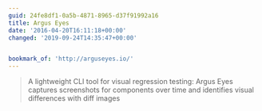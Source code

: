 ```yaml
---
guid: 24fe8df1-0a5b-4871-8965-d37f91992a16
title: Argus Eyes
date: '2016-04-20T16:11:18+00:00'
changed: '2019-09-24T14:35:47+00:00'


bookmark_of: 'http://arguseyes.io/'
---
```



<blockquote>A lightweight CLI tool for visual regression testing: Argus Eyes captures screenshots for components over time and identifies visual differences with diff images</blockquote>
